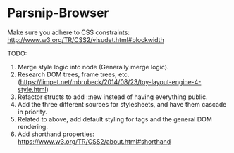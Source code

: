 # Parsnip-Browser

Make sure you adhere to CSS constraints: http://www.w3.org/TR/CSS2/visudet.html#blockwidth

TODO:

1. Merge style logic into node (Generally merge logic).
2. Research DOM trees, frame trees, etc. (https://limpet.net/mbrubeck/2014/08/23/toy-layout-engine-4-style.html)
3. Refactor structs to add ::new instead of having everything public.
4. Add the three different sources for stylesheets, and have them cascade in priority. 
5. Related to above, add default styling for tags and the general DOM rendering.
6. Add shorthand properties: https://www.w3.org/TR/CSS2/about.html#shorthand
